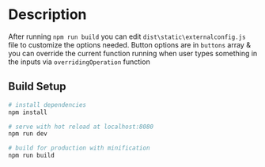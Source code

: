 # Description

After running `npm run build` you can edit `dist\static\externalconfig.js` file to customize the options needed.
Button options are in `buttons` array & you can override the current function running when user types something in the inputs via 
`overridingOperation` function

## Build Setup

``` bash
# install dependencies
npm install

# serve with hot reload at localhost:8080
npm run dev

# build for production with minification
npm run build

```
